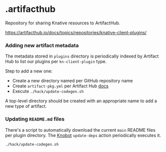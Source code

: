 # .artifacthub

Repository for sharing Knative resources to ArtifactHub.

https://artifacthub.io/docs/topics/repositories/knative-client-plugins/

### Adding new artifact metadata

The metadata stored in `plugins` directory is periodically indexed by Artifact Hub to list our plugins per `kn-client-plugin` type.

Step to add a new one:
 - Create a new directory named per GitHub repository name
 - Create `artifact-pkg.yml` per Artifact Hub [docs](https://github.com/artifacthub/hub/blob/master/docs/metadata/artifacthub-pkg.yml)
 - Execute `./hack/update-codegen.sh`

A top-level directory should be created with an appropriate name to add a new type of artifact.

### Updating `README.md` files

There's a script to automatically download the current `main` README files per plugin directory. The [Knobot](https://github.com/knative-extension/knobots) `update-deps` action periodically executes it. 

```
./hack/update-codegen.sh
```
